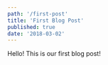 ```yaml
---
path: '/first-post'
title: 'First Blog Post'
published: true
date: '2018-03-02'
---
```


Hello! This is our first blog post!